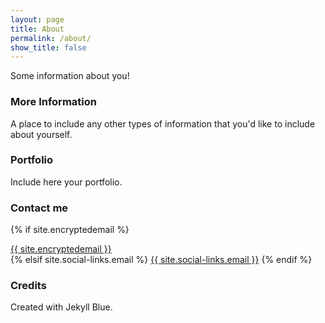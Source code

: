 ```yaml
---
layout: page
title: About
permalink: /about/
show_title: false
---
```


<!-- trailing slash in permalink is needed -->

Some information about you!

### More Information

A place to include any other types of information that you'd like to include about yourself.

### Portfolio

Include here your portfolio.

### Contact me

{% if site.encryptedemail %}
<div class="safe-email">
    <a href="mailto:{{ site.encryptedemail }}" onclick="this.href=this.href.replace(/ /g,'')">{{ site.encryptedemail }}</a>
</div>
{% elsif site.social-links.email %}
<a href="mailto:{{ site.social-links.email }}">{{ site.social-links.email }}</a>
{% endif %}

### Credits

Created with Jekyll Blue.